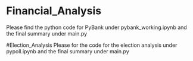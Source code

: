 # Financial_Analysis
Please find the python code for PyBank under pybank_working.ipynb and the final summary under main.py

#Election_Analysis
Please for the code for the election analysis under pypoll.ipynb and the final summary under main.py
